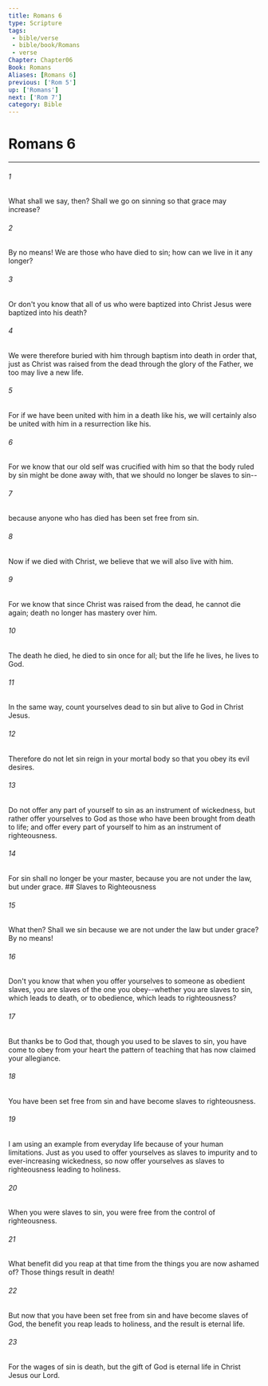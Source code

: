 ```yaml
---
title: Romans 6
type: Scripture
tags:
 - bible/verse
 - bible/book/Romans
 - verse
Chapter: Chapter06
Book: Romans
Aliases: [Romans 6]
previous: ['Rom 5']
up: ['Romans']
next: ['Rom 7']
category: Bible
---
```

# Romans 6

***


###### 1 
What shall we say, then? Shall we go on sinning so that grace may increase? 

###### 2 
By no means! We are those who have died to sin; how can we live in it any longer? 

###### 3 
Or don't you know that all of us who were baptized into Christ Jesus were baptized into his death? 

###### 4 
We were therefore buried with him through baptism into death in order that, just as Christ was raised from the dead through the glory of the Father, we too may live a new life. 

###### 5 
For if we have been united with him in a death like his, we will certainly also be united with him in a resurrection like his. 

###### 6 
For we know that our old self was crucified with him so that the body ruled by sin might be done away with, that we should no longer be slaves to sin-- 

###### 7 
because anyone who has died has been set free from sin. 

###### 8 
Now if we died with Christ, we believe that we will also live with him. 

###### 9 
For we know that since Christ was raised from the dead, he cannot die again; death no longer has mastery over him. 

###### 10 
The death he died, he died to sin once for all; but the life he lives, he lives to God. 

###### 11 
In the same way, count yourselves dead to sin but alive to God in Christ Jesus. 

###### 12 
Therefore do not let sin reign in your mortal body so that you obey its evil desires. 

###### 13 
Do not offer any part of yourself to sin as an instrument of wickedness, but rather offer yourselves to God as those who have been brought from death to life; and offer every part of yourself to him as an instrument of righteousness. 

###### 14 
For sin shall no longer be your master, because you are not under the law, but under grace. ## Slaves to Righteousness 

###### 15 
What then? Shall we sin because we are not under the law but under grace? By no means! 

###### 16 
Don't you know that when you offer yourselves to someone as obedient slaves, you are slaves of the one you obey--whether you are slaves to sin, which leads to death, or to obedience, which leads to righteousness? 

###### 17 
But thanks be to God that, though you used to be slaves to sin, you have come to obey from your heart the pattern of teaching that has now claimed your allegiance. 

###### 18 
You have been set free from sin and have become slaves to righteousness. 

###### 19 
I am using an example from everyday life because of your human limitations. Just as you used to offer yourselves as slaves to impurity and to ever-increasing wickedness, so now offer yourselves as slaves to righteousness leading to holiness. 

###### 20 
When you were slaves to sin, you were free from the control of righteousness. 

###### 21 
What benefit did you reap at that time from the things you are now ashamed of? Those things result in death! 

###### 22 
But now that you have been set free from sin and have become slaves of God, the benefit you reap leads to holiness, and the result is eternal life. 

###### 23 
For the wages of sin is death, but the gift of God is eternal life in Christ Jesus our Lord. 
